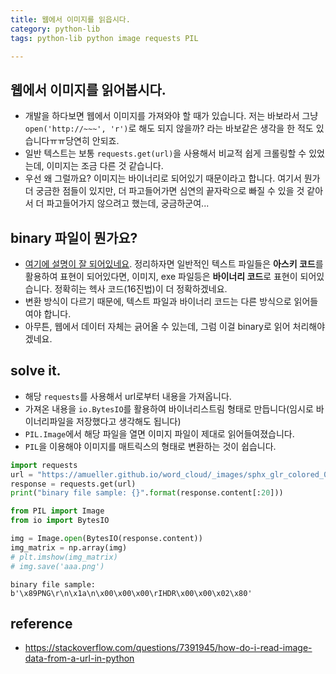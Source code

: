```yaml
---
title: 웹에서 이미지를 읽읍시다. 
category: python-lib
tags: python-lib python image requests PIL

---
```


## 웹에서 이미지를 읽어봅시다. 

- 개발을 하다보면 웹에서 이미지를 가져와야 할 때가 있습니다. 저는 바보라서 그냥 `open('http://~~~', 'r')`로 해도 되지 않을까? 라는 바보같은 생각을 한 적도 있습니다ㅠㅠ당연히 안되죠. 
- 일반 텍스트는 보통 `requests.get(url)`을 사용해서 비교적 쉽게 크롤링할 수 있었는데, 이미지는 조금 다른 것 같습니다. 
- 우선 왜 그럴까요? 이미지는 바이너리로 되어있기 때문이라고 합니다. 여기서 뭔가 더 궁금한 점들이 있지만, 더 파고들어가면 심연의 끝자락으로 빠질 수 있을 것 같아서 더 파고들어가지 않으려고 했는데, 궁금하군여...

## binary 파일이 뭔가요? 

- [여기에 설명이 잘 되어있네요](http://mwultong.blogspot.kr/2006/09/text-file-binary-file.html). 정리하자면 일반적인 텍스트 파일들은 **아스키 코드**를 활용하여 표현이 되어있다면, 이미지, exe 파일등은 **바이너리 코드**로 표현이 되어있습니다. 정확히는 헥사 코드(16진법)이 더 정확하겠네요. 
- 변환 방식이 다르기 때문에, 텍스트 파일과 바이너리 코드는 다른 방식으로 읽어들여야 합니다. 
- 아무튼, 웹에서 데이터 자체는 긁어올 수 있는데, 그럼 이걸 binary로 읽어 처리해야겠네요. 

## solve it.

- 해당 `requests`를 사용해서 url로부터 내용을 가져옵니다. 
- 가져온 내용을 `io.BytesIO`를 활용하여 바이너리스트림 형태로 만듭니다(임시로 바이너리파일을 저장했다고 생각해도 됩니다)
- `PIL.Image`에서 해당 파일을 열면 이미지 파일이 제대로 읽어들여졌습니다. 
- `PIL`을 이용해야 이미지를 매트릭스의 형태로 변환하는 것이 쉽습니다.

```python
import requests
url = "https://amueller.github.io/word_cloud/_images/sphx_glr_colored_003.png"
response = requests.get(url)
print("binary file sample: {}".format(response.content[:20]))

from PIL import Image 
from io import BytesIO 

img = Image.open(BytesIO(response.content))
img_matrix = np.array(img)
# plt.imshow(img_matrix)
# img.save('aaa.png')
```

```
binary file sample: b'\x89PNG\r\n\x1a\n\x00\x00\x00\rIHDR\x00\x00\x02\x80'
```

## reference 

- <https://stackoverflow.com/questions/7391945/how-do-i-read-image-data-from-a-url-in-python>